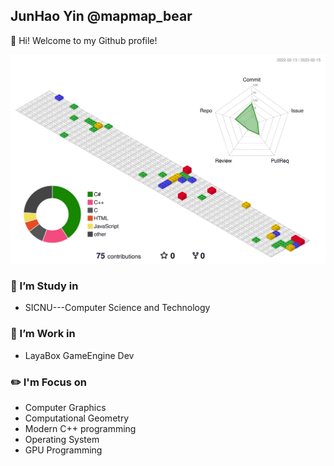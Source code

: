 ## JunHao Yin @mapmap_bear
👋 Hi! Welcome to my Github profile!

![](./profile-3d-contrib/profile-gitblock.svg)

### 🔭 I’m Study in 
- SICNU---Computer Science and Technology

### 🔭 I’m Work in 
- LayaBox GameEngine Dev
### ✏️ I'm Focus on
- Computer Graphics
- Computational Geometry
- Modern C++ programming
- Operating System
- GPU Programming



                                                                                                                                  


